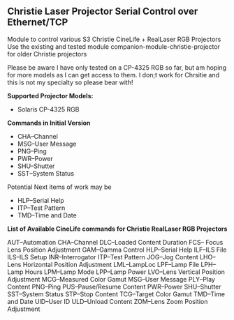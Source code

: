 ## Christie Laser Projector Serial Control over Ethernet/TCP

Module to control various S3 Christie CineLife + RealLaser RGB Projectors
Use the existing and tested module companion-module-christie-projector for older Christie projectors

Please be aware I have only tested on a CP-4325 RGB so far, but am hoping for more models as I can get access to them.
I don;t work for Chrsitie and this is not my specialty so please bear with!

**Supported Projector Models:**

* Solaris CP-4325 RGB

**Commands in Initial Version**

* CHA–Channel
* MSG–User Message
* PNG–Ping
* PWR–Power
* SHU–Shutter
* SST–System Status

Potential Next items of work may be

* HLP–Serial Help
* ITP–Test Pattern
* TMD–Time and Date


**List of Available CineLife commands for Christie RealLaser RGB Projectors**

AUT–Automation
CHA–Channel
DLC–Loaded Content Duration
FCS– Focus Lens Position Adjustment
GAM–Gamma Control
HLP–Serial Help
ILF–ILS File
ILS–ILS Setup
INR–Interrogator
ITP–Test Pattern
JOG–Jog Content
LHO–Lens Horizontal Position Adjustment
LML–LampLoc
LPF–Lamp File
LPH–Lamp Hours
LPM–Lamp Mode
LPP–Lamp Power
LVO–Lens Vertical Position Adjustment
MCG–Measured Color Gamut
MSG–User Message
PLY–Play Content
PNG–Ping
PUS–Pause/Resume Content
PWR–Power
SHU–Shutter
SST–System Status
STP–Stop Content
TCG–Target Color Gamut
TMD–Time and Date
UID–User ID
ULD–Unload Content
ZOM–Lens Zoom Position Adjustment
